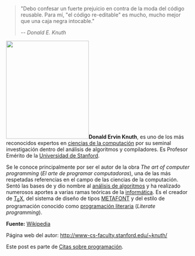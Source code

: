 <html><body><blockquote>"Debo confesar un fuerte prejuicio en contra de la moda del código reusable. Para mí, "el código re-editable" es mucho, mucho mejor que una caja negra intocable."

<em> -- <span class="Apple-style-span">Donald E. Knuth</span></em></blockquote>

<a href="/wp-content/uploads/2009/01/225px-knuthatopencontentalliance.jpg"><img class="alignright size-medium wp-image-1078" title="225px-knuthatopencontentalliance" src="/wp-content/uploads/2009/01/225px-knuthatopencontentalliance.jpg" alt="" width="225" height="266"></a><strong>Donald Ervin Knuth</strong>, es uno de los más reconocidos expertos en <a title="Ciencias de la computación" href="http://es.wikipedia.org/wiki/Ciencias_de_la_computaci%C3%B3n">ciencias de la computación</a> por su seminal investigación dentro del análisis de algoritmos y compiladores. Es Profesor Emérito de la <a title="Universidad de Stanford" href="http://es.wikipedia.org/wiki/Universidad_de_Stanford">Universidad de Stanford</a>.



Se le conoce principalmente por ser el autor de la obra <a title="TAOCP" href="http://www-cs-faculty.stanford.edu/~knuth/taocp.html" target="_blank"><em></em></a><em><a class="new" title="The art of computer programming (aún no redactado)">The art of computer programming</a></em> (<em>El arte de programar computadoras</em>), una de las más respetadas referencias en el campo de las ciencias de la computación. Sentó las bases de y dio nombre al <a title="Análisis de algoritmos" href="http://es.wikipedia.org/wiki/An%C3%A1lisis_de_algoritmos">análisis de algoritmos</a> y ha realizado numerosos aportes a varias ramas teóricas de la <a title="Informática" href="http://es.wikipedia.org/wiki/Inform%C3%A1tica">informática</a>. Es el creador de <a title="TeX" href="http://es.wikipedia.org/wiki/TeX">T<sub>E</sub>X</a>, del sistema de diseño de tipos <a title="METAFONT" href="http://es.wikipedia.org/wiki/METAFONT">METAFONT</a> y del estilo de programación conocido como <a class="new" title="Programación literaria (aún no redactado)" href="http://es.wikipedia.org/w/index.php?title=Programaci%C3%B3n_literaria&amp;action=edit&amp;redlink=1">programación literaria</a> (<em>Literate programming</em>).



<strong>Fuente:</strong> <a href="http://es.wikipedia.org/wiki/Donald_Knuth" target="_blank">Wikipedia</a>



Página web del autor: <a href="http://www-cs-faculty.stanford.edu/~knuth/" target="_blank">http://www-cs-faculty.stanford.edu/~knuth/</a>



Este post es parte de <a href="http://www.juanjoconti.com.ar/2009/01/01/citas-sobre-programacion/" target="_self">Citas sobre programación</a>.</body></html>